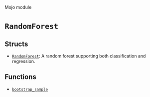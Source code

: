 Mojo module

# `RandomForest`

## Structs

- [`RandomForest`](RandomForest.md): A random forest supporting both classification and regression.

## Functions

- [`bootstrap_sample`](bootstrap_sample.md)

